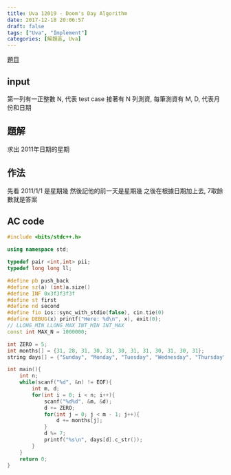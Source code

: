 ```yaml
---
title: Uva 12019 - Doom's Day Algorithm
date: 2017-12-18 20:06:57
draft: false
tags: ["Uva", "Implement"]
categories: [解題區, Uva]
---
```


[題目](https://uva.onlinejudge.org/index.php?option=com_onlinejudge&Itemid=8&category=242&page=show_problem&problem=3170)

## input
第一列有一正整數 N, 代表 test case
接著有 N 列測資, 每筆測資有 M, D, 代表月份和日期

## 題解
求出 2011年日期的星期

## 作法
先看 2011/1/1 是星期幾
然後記他的前一天是星期幾
之後在根據日期加上去, 7取餘數就是答案

## AC code
```cpp
#include <bits/stdc++.h>

using namespace std;

typedef pair <int,int> pii;
typedef long long ll;

#define pb push_back
#define sz(a) (int)a.size()
#define INF 0x3f3f3f3f
#define st first
#define nd second
#define fio ios::sync_with_stdio(false), cin.tie(0)
#define DEBUG(x) printf("Here: %d\n", x), exit(0);
// LLONG_MIN LLONG_MAX INT_MIN INT_MAX
const int MAX_N = 1000000;

int ZERO = 5;
int months[] = {31, 28, 31, 30, 31, 30, 31, 31, 30, 31, 30, 31};
string days[] = {"Sunday", "Monday", "Tuesday", "Wednesday", "Thursday", "Friday", "Saturday"};

int main(){
    int n;
    while(scanf("%d", &n) != EOF){
        int m, d;
        for(int i = 0; i < n; i++){
            scanf("%d%d", &m, &d);
            d += ZERO;
            for(int j = 0; j < m - 1; j++){
                d += months[j];
            }
            d %= 7;
            printf("%s\n", days[d].c_str());
        }
    }
    return 0;
}
```
